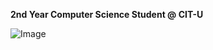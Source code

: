 **2nd Year Computer Science Student @ CIT-U**

![Image](https://github.com/user-attachments/assets/fe2bd3de-fd6d-4485-851e-a32b7ddb5a4d)
